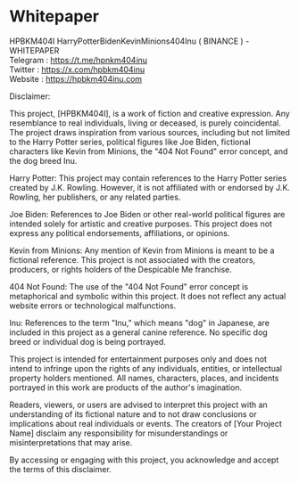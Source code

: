# Whitepaper
HPBKM404I 
HarryPotterBidenKevinMinions404Inu ( BINANCE ) - WHITEPAPER <br/>
Telegram : https://t.me/hpnkm404inu<br/>
Twitter  : https://x.com/hpbkm404inu<br/>
Website  : https://hpbkm404inu.com<br/>

Disclaimer:

This project, [HPBKM404I], is a work of fiction and creative expression. Any resemblance to real individuals, living or deceased, is purely coincidental. 
The project draws inspiration from various sources, including but not limited to the Harry Potter series, political figures like Joe Biden, fictional characters like Kevin from Minions, the "404 Not Found" error concept, and the dog breed Inu.

Harry Potter: This project may contain references to the Harry Potter series created by J.K. Rowling. However, it is not affiliated with or endorsed by J.K. Rowling, her publishers, or any related parties.

Joe Biden: References to Joe Biden or other real-world political figures are intended solely for artistic and creative purposes. This project does not express any political endorsements, affiliations, or opinions.

Kevin from Minions: Any mention of Kevin from Minions is meant to be a fictional reference. This project is not associated with the creators, producers, or rights holders of the Despicable Me franchise.

404 Not Found: The use of the "404 Not Found" error concept is metaphorical and symbolic within this project. It does not reflect any actual website errors or technological malfunctions.

Inu: References to the term "Inu," which means "dog" in Japanese, are included in this project as a general canine reference. No specific dog breed or individual dog is being portrayed.

This project is intended for entertainment purposes only and does not intend to infringe upon the rights of any individuals, entities, or intellectual property holders mentioned. All names, characters, places, and incidents portrayed in this work are products of the author's imagination.

Readers, viewers, or users are advised to interpret this project with an understanding of its fictional nature and to not draw conclusions or implications about real individuals or events. The creators of [Your Project Name] disclaim any responsibility for misunderstandings or misinterpretations that may arise.

By accessing or engaging with this project, you acknowledge and accept the terms of this disclaimer.
